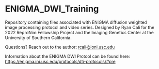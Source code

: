 # ENIGMA_DWI_Training
Repository containing files associated with ENIGMA diffusion weighted image processing protocol and video series. Designed by Ryan Cali for the 2022 ReproNim Fellowship Project and the Imaging Genetics Center at the University of Southern California. 

Questions? Reach out to the author: rcali@loni.usc.edu


Information about the ENIGMA DWI Protcol can be found here: https://enigma.ini.usc.edu/protocols/dti-protocols/#pre
